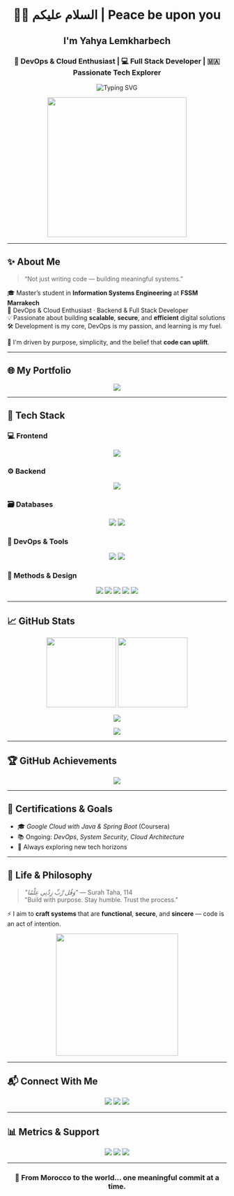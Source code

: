 <h1 align="center">👨‍💻 السلام عليكم | Peace be upon you</h1>

<h2 align="center">I'm Yahya Lemkharbech</h2>
<h3 align="center">🚀 DevOps & Cloud Enthusiast | 💻 Full Stack Developer | 🇲🇦 Passionate Tech Explorer</h3>

<p align="center">
  <img src="https://readme-typing-svg.demolab.com?font=Fira+Code&pause=2000&color=F49E38&center=true&vCenter=true&width=435&lines=Code+with+purpose.;DevOps+is+my+playground.;Cloud+and+Clean+Code.;My+Lord,+increase+me+in+knowledge..." alt="Typing SVG" />
</p>

<div align="center">
  <img src="https://media.giphy.com/media/qgQUggAC3Pfv687qPC/giphy.gif" width="320" />
</div>

---

## ✨ About Me

> “Not just writing code — building meaningful systems.”

🎓 Master’s student in **Information Systems Engineering** at **FSSM Marrakech**  
🚀 DevOps & Cloud Enthusiast · Backend & Full Stack Developer  
💡 Passionate about building **scalable**, **secure**, and **efficient** digital solutions  
🛠️ Development is my core, DevOps is my passion, and learning is my fuel.  

🌱 I'm driven by purpose, simplicity, and the belief that **code can uplift**.

---

## 🌐 My Portfolio

<p align="center">
  <a href="https://lemkharbech-yahya.vercel.app/" target="_blank">
    <img src="https://img.shields.io/badge/🌍_Visit_My_Portfolio-F49E38?style=for-the-badge&logo=vercel&logoColor=white"/>
  </a>
</p>

---

## 🧠 Tech Stack

### 💻 Frontend
<p align="center">
  <img src="https://skillicons.dev/icons?i=html,css,js,react,tailwind,bootstrap" />
</p>

### ⚙ Backend
<p align="center">
  <img src="https://skillicons.dev/icons?i=java,spring,php,laravel,python" />
</p>

### 🗃️ Databases
<p align="center">
  <img src="https://skillicons.dev/icons?i=mysql,postgres,firebase" />
  <img src="https://img.shields.io/badge/Oracle-F80000?style=for-the-badge&logo=oracle&logoColor=white"/>
</p>

### 🧪 DevOps & Tools
<p align="center">
  <img src="https://skillicons.dev/icons?i=docker,github,git,jenkins,vscode,webstorm" />
  <img src="https://img.shields.io/badge/CI%2FCD-0A0A0A?style=for-the-badge&logo=githubactions&logoColor=white"/>
</p>

### 📐 Methods & Design
<p align="center">
  <img src="https://img.shields.io/badge/OOP-232F3E?style=for-the-badge&logo=oop&logoColor=white"/>
  <img src="https://img.shields.io/badge/UML-FFFFFF?style=for-the-badge&logo=uml&logoColor=black"/>
  <img src="https://img.shields.io/badge/Merise-007396?style=for-the-badge&logo=merise&logoColor=white"/>
  <img src="https://img.shields.io/badge/Design%20Pattern-8E44AD?style=for-the-badge&logo=pattern&logoColor=white"/>
  <img src="https://img.shields.io/badge/REST%20API-4B8BBE?style=for-the-badge&logo=rest&logoColor=white"/>
</p>

---

## 📈 GitHub Stats

<p align="center">
  <img src="https://github-readme-stats.vercel.app/api?username=YahyaLem02&show_icons=true&theme=tokyonight" height="160"/>
  <img src="https://github-readme-stats.vercel.app/api/top-langs/?username=YahyaLem02&layout=compact&theme=tokyonight" height="160"/>
</p>

<p align="center">
  <img src="https://github-readme-streak-stats.herokuapp.com/?user=YahyaLem02&theme=tokyonight"/>
</p>

<p align="center">
  <img src="https://github-profile-summary-cards.vercel.app/api/cards/profile-details?username=YahyaLem02&theme=tokyonight" />
</p>

---

## 🏆 GitHub Achievements

<p align="center">
  <img src="https://github-profile-trophy.vercel.app/?username=YahyaLem02&theme=monokai&row=2&column=4" />
</p>

---

## 🎯 Certifications & Goals

- 🎓 *Google Cloud with Java & Spring Boot* (Coursera)
- 📚 Ongoing: *DevOps*, *System Security*, *Cloud Architecture*
- 🚧 Always exploring new tech horizons

---

## 💬 Life & Philosophy

> *"وَقُل رَّبِّ زِدْنِي عِلْمًا"* — Surah Taha, 114  
> "Build with purpose. Stay humble. Trust the process."

⚡ I aim to **craft systems** that are **functional**, **secure**, and **sincere** — code is an act of intention.

<div align="center">
  <img src="https://media.giphy.com/media/kH1DBkPNyZPOk0BxrM/giphy.gif" width="280" />
</div>

---

## 📬 Connect With Me

<p align="center">
  <a href="mailto:lemkharbechy@gmail.com"><img src="https://img.shields.io/badge/Gmail-D14836?style=for-the-badge&logo=gmail&logoColor=white"/></a>
  <a href="https://linkedin.com/in/yahya-lemkharbech"><img src="https://img.shields.io/badge/LinkedIn-0A66C2?style=for-the-badge&logo=linkedin&logoColor=white"/></a>
  <a href="https://lemkharbech-yahya.vercel.app/"><img src="https://img.shields.io/badge/Portfolio-F49E38?style=for-the-badge&logo=vercel&logoColor=white"/></a>
</p>

---

## 📊 Metrics & Support

<p align="center">
  <img src="https://komarev.com/ghpvc/?username=YahyaLem02&label=Profile%20Views&color=blueviolet&style=flat-square"/>
  <img src="https://img.shields.io/github/followers/YahyaLem02?style=social" />
  <img src="https://img.shields.io/github/stars/YahyaLem02?style=social" />
</p>

---

<h3 align="center">🚀 From Morocco to the world... one meaningful commit at a time.</h3>
